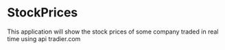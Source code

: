 # StockPrices
This application will show the stock prices of some company traded in real time using api tradier.com
